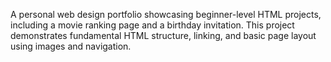 A personal web design portfolio showcasing beginner-level HTML projects, including a movie ranking page and a birthday invitation. This project demonstrates fundamental HTML structure, linking, and basic page layout using images and navigation.
